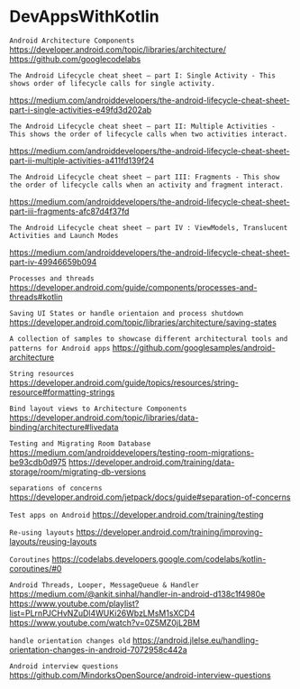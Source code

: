 # DevAppsWithKotlin

`Android Architecture Components`
https://developer.android.com/topic/libraries/architecture/
https://github.com/googlecodelabs

`The Android Lifecycle cheat sheet — part I: Single Activity - This shows order of lifecycle calls for single activity.`

https://medium.com/androiddevelopers/the-android-lifecycle-cheat-sheet-part-i-single-activities-e49fd3d202ab

`The Android Lifecycle cheat sheet — part II: Multiple Activities - This shows the order of lifecycle calls when two activities interact.`

https://medium.com/androiddevelopers/the-android-lifecycle-cheat-sheet-part-ii-multiple-activities-a411fd139f24

`The Android Lifecycle cheat sheet — part III: Fragments - This show the order of lifecycle calls when an activity and fragment interact.`

https://medium.com/androiddevelopers/the-android-lifecycle-cheat-sheet-part-iii-fragments-afc87d4f37fd

`The Android Lifecycle cheat sheet — part IV : ViewModels, Translucent Activities and Launch Modes`

https://medium.com/androiddevelopers/the-android-lifecycle-cheat-sheet-part-iv-49946659b094

`Processes and threads`
https://developer.android.com/guide/components/processes-and-threads#kotlin

`Saving UI States or handle orientaion and process shutdown`
https://developer.android.com/topic/libraries/architecture/saving-states

`A collection of samples to showcase different architectural tools and patterns for Android apps`
https://github.com/googlesamples/android-architecture

`String resources`
https://developer.android.com/guide/topics/resources/string-resource#formatting-strings

`Bind layout views to Architecture Components`
https://developer.android.com/topic/libraries/data-binding/architecture#livedata

`Testing and Migrating Room Database`
https://medium.com/androiddevelopers/testing-room-migrations-be93cdb0d975
https://developer.android.com/training/data-storage/room/migrating-db-versions

`separations of concerns`
https://developer.android.com/jetpack/docs/guide#separation-of-concerns

`Test apps on Android`
https://developer.android.com/training/testing

`Re-using layouts`
https://developer.android.com/training/improving-layouts/reusing-layouts

`Coroutines`
https://codelabs.developers.google.com/codelabs/kotlin-coroutines/#0

`Android Threads, Looper, MessageQueue & Handler`
https://medium.com/@ankit.sinhal/handler-in-android-d138c1f4980e
https://www.youtube.com/playlist?list=PLrnPJCHvNZuDl4WUKi26WbzLMsM1sXCD4
https://www.youtube.com/watch?v=0Z5MZ0jL2BM

`handle orientation changes old`
https://android.jlelse.eu/handling-orientation-changes-in-android-7072958c442a

`Android interview questions`
https://github.com/MindorksOpenSource/android-interview-questions
